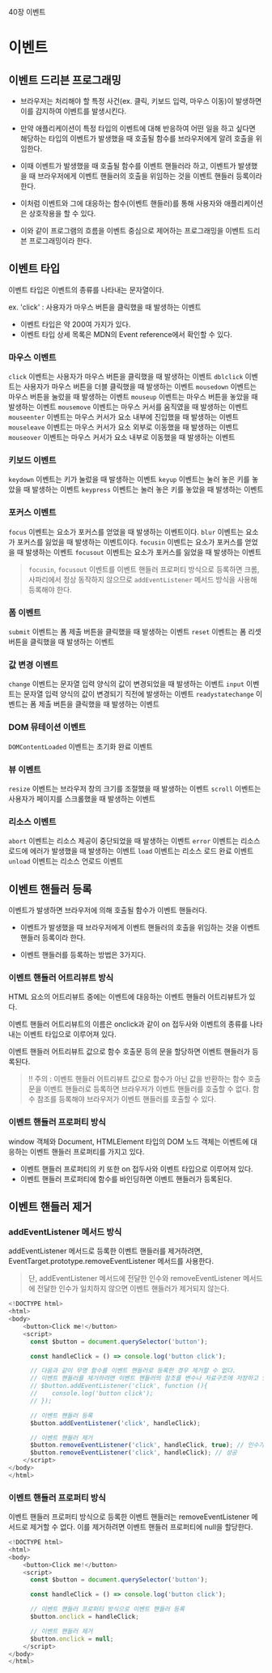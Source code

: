 40장 이벤트

# 이벤트

## 이벤트 드리븐 프로그래밍

- 브라우저는 처리해야 할 특정 사건(ex. 클릭, 키보드 입력, 마우스 이동)이 발생하면 이를 감지하여 이벤트를 발생시킨다.

- 만약 애플리케이션이 특정 타입의 이벤트에 대해 반응하여 어떤 일을 하고 싶다면 해당하는 타입의 이벤트가 발생했을 때 호출될 함수를 브라우저에게 알려 호출을 위임한다.

- 이때 이벤트가 발생했을 때 호출될 함수를 이벤트 핸들러라 하고, 이벤트가 발생했을 때 브라우저에게 이벤트 핸들러의 호출을 위임하는 것을 이벤트 핸들러 등록이라 한다.

- 이처럼 이벤트와 그에 대응하는 함수(이벤트 핸들러)를 통해 사용자와 애플리케이션은 상호작용을 할 수 있다.

- 이와 같이 프로그램의 흐름을 이벤트 중심으로 제어하는 프로그래밍을 이벤트 드리븐 프로그래밍이라 한다.

## 이벤트 타입

이벤트 타입은 이벤트의 종류를 나타내는 문자열이다.

ex. 'click' : 사용자가 마우스 버튼을 클릭했을 때 발생하는 이벤트

- 이벤트 타입은 약 200여 가지가 있다.
- 이벤트 타입 상세 목록은 MDN의 Event reference에서 확인할 수 있다.

### 마우스 이벤트

`click` 이벤트는 사용자가 마우스 버튼을 클릭했을 때 발생하는 이벤트
`dblclick` 이벤트는 사용자가 마우스 버튼을 더블 클릭했을 때 발생하는 이벤트
`mousedown` 이벤트는 마우스 버튼을 눌렀을 때 발생하는 이벤트
`mouseup` 이벤트는 마우스 버튼을 놓았을 때 발생하는 이벤트
`mousemove` 이벤트는 마우스 커서를 움직였을 때 발생하는 이벤트
`mouseenter` 이벤트는 마우스 커서가 요소 내부에 진입했을 때 발생하는 이벤트
`mouseleave` 이벤트는 마우스 커서가 요소 외부로 이동했을 때 발생하는 이벤트
`mouseover` 이벤트는 마우스 커서가 요소 내부로 이동했을 때 발생하는 이벤트

### 키보드 이벤트

`keydown` 이벤트는 키가 눌렀을 때 발생하는 이벤트
`keyup` 이벤트는 눌러 놓은 키를 놓았을 때 발생하는 이벤트
`keypress` 이벤트는 눌러 놓은 키를 놓았을 때 발생하는 이벤트

### 포커스 이벤트

`focus` 이벤트는 요소가 포커스를 얻었을 때 발생하는 이벤트이다.
`blur` 이벤트는 요소가 포커스를 잃었을 때 발생하는 이벤트이다.
`focusin` 이벤트는 요소가 포커스를 얻었을 때 발생하는 이벤트
`focusout` 이벤트는 요소가 포커스를 잃었을 때 발생하는 이벤트

> `focusin`, `focusout` 이벤트를 이벤트 핸들러 프로퍼티 방식으로 등록하면 크롬, 사파리에서 정상 동작하지 않으므로 `addEventListener` 메서드 방식을 사용해 등록해야 한다.

### 폼 이벤트

`submit` 이벤트는 폼 제출 버튼을 클릭했을 때 발생하는 이벤트
`reset` 이벤트는 폼 리셋 버튼을 클릭했을 때 발생하는 이벤트

### 값 변경 이벤트

`change` 이벤트는 문자열 입력 양식의 값이 변경되었을 때 발생하는 이벤트
`input` 이벤트는 문자열 입력 양식의 값이 변경되기 직전에 발생하는 이벤트
`readystatechange` 이벤트는 폼 제출 버튼을 클릭했을 때 발생하는 이벤트

### DOM 뮤테이션 이벤트

`DOMContentLoaded` 이벤트는 초기화 완료 이벤트

### 뷰 이벤트

`resize` 이벤트는 브라우저 창의 크기를 조절했을 때 발생하는 이벤트
`scroll` 이벤트는 사용자가 페이지를 스크롤했을 때 발생하는 이벤트

### 리소스 이벤트

`abort` 이벤트는 리소스 제공이 중단되었을 때 발생하는 이벤트
`error` 이벤트는 리소스 로드에 에러가 발생했을 때 발생하는 이벤트
`load` 이벤트는 리소스 로드 완료 이벤트
`unload` 이벤트는 리소스 언로드 이벤트

## 이벤트 핸들러 등록

이벤트가 발생하면 브라우저에 의해 호출될 함수가 이벤트 핸들러다.

- 이벤트가 발생했을 때 브라우저에게 이벤트 핸들러의 호출을 위임하는 것을 이벤트 핸들러 등록이라 한다.

- 이벤트 핸들러를 등록하는 방법은 3가지다.

### 이벤트 핸들러 어트리뷰트 방식

HTML 요소의 어트리뷰트 중에는 이벤트에 대응하는 이벤트 핸들러 어트리뷰트가 있다.

이벤트 핸들러 어트리뷰트의 이름은 onclick과 같이 on 접두사와 이벤트의 종류를 나타내는 이벤트 타입으로 이루어져 있다.

이벤트 핸들러 어트리뷰트 값으로 함수 호출문 등의 문을 할당하면 이벤트 핸들러가 등록된다.

> !! 주의 : 이벤트 핸들러 어트리뷰트 값으로 함수가 아닌 값을 반환하는 함수 호출문을 이벤트 핸들러로 등록하면 브라우저가 이벤트 핸들러를 호출할 수 없다. 함수 참조를 등록해야 브라우저가 이벤트 핸들러를 호출할 수 있다.

### 이벤트 핸들러 프로퍼티 방식

window 객체와 Document, HTMLElement 타입의 DOM 노드 객체는 이벤트에 대응하는 이벤트 핸들러 프로퍼티를 가지고 있다.

- 이벤트 핸들러 프로퍼티의 키 또한 on 접두사와 이벤트 타입으로 이루어져 있다.
- 이벤트 핸들러 프로퍼티에 함수를 바인딩하면 이벤트 핸들러가 등록된다.

## 이벤트 핸들러 제거

### addEventListener 메서드 방식

addEventListener 메서드로 등록한 이벤트 핸들러를 제거하려면,
EventTarget.prototype.removeEventListener 메서드를 사용한다.

> 단, addEventListener 메서드에 전달한 인수와 removeEventListener 메서드에 전달한 인수가 일치하지 않으면 이벤트 핸들러가 제거되지 않는다.

```js
<!DOCTYPE html>
<html>
<body>
  	<button>Click me!</button>
	<script>
      const $button = document.querySelector('button');

      const handleClick = () => console.log('button click');

      // 다음과 같이 무명 함수를 이벤트 핸들러로 등록한 경우 제거할 수 없다.
      // 이벤트 핸들러를 제거하려면 이벤트 핸들러의 참조를 변수나 자료구조에 저장하고 있어야 한다.
      // $button.addEventListener('click', function (){
      //	console.log('button click');
      // });

      // 이벤트 핸들러 등록
      $button.addEventListener('click', handleClick);

      // 이벤트 핸들러 제거
      $button.removeEventListener('click', handleClick, true); // 인수가 일치하지 않으므로 실패
      $button.removeEventListener('click', handleClick); // 성공
    </script>
</body>
</html>
```

### 이벤트 핸들러 프로퍼티 방식

이벤트 핸들러 프로퍼티 방식으로 등록한 이벤트 핸들러는 removeEventListener 메서드로 제거할 수 없다.
이를 제거하려면 이벤트 핸들러 프로퍼티에 null을 할당한다.

```js
<!DOCTYPE html>
<html>
<body>
  	<button>Click me!</button>
	<script>
      const $button = document.querySelector('button');

      const handleClick = () => console.log('button click');

      // 이벤트 핸들러 프로퍼티 방식으로 이벤트 핸들러 등록
      $button.onclick = handleClick;

      // 이벤트 핸들러 제거
      $button.onclick = null;
    </script>
</body>
</html>
```
